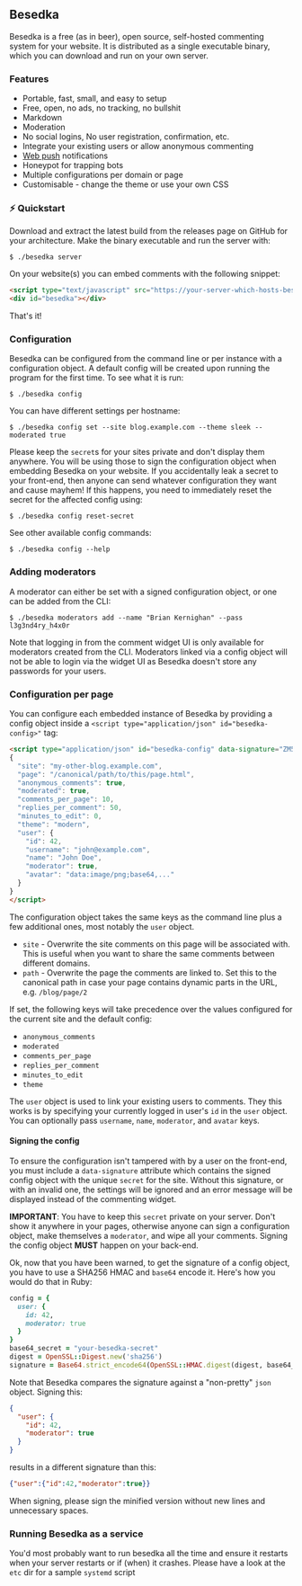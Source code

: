 ## Besedka

Besedka is a free (as in beer), open source, self-hosted commenting system for your website. It is
distributed as a single executable binary, which you can download and run on your own server.

### Features

* Portable, fast, small, and easy to setup
* Free, open, no ads, no tracking, no bullshit
* Markdown
* Moderation
* No social logins, No user registration, confirmation, etc.
* Integrate your existing users or allow anonymous commenting
* [Web push](https://developer.mozilla.org/en-US/docs/Web/API/Push_API) notifications
* Honeypot for trapping bots
* Multiple configurations per domain or page
* Customisable - change the theme or use your own CSS

### ⚡️ Quickstart

Download and extract the latest build from the releases page on GitHub for your architecture. Make
the binary executable and run the server with:

    $ ./besedka server

On your website(s) you can embed comments with the following snippet:

```html
<script type="text/javascript" src="https://your-server-which-hosts-besedka.com/embed.js" defer></script>
<div id="besedka"></div>
```

That's it!

### Configuration

Besedka can be configured from the command line or per instance with a configuration object. A
default config will be created upon running the program for the first time. To see what it is run:

    $ ./besedka config

You can have different settings per hostname:

    $ ./besedka config set --site blog.example.com --theme sleek --moderated true

Please keep the `secret`s for your sites private and don't display them anywhere. You will be using
those to sign the configuration object when embedding Besedka on your website. If you accidentally
leak a secret to your front-end, then anyone can send whatever configuration they want and cause
mayhem! If this happens, you need to immediately reset the secret for the affected config using:

    $ ./besedka config reset-secret

See other available config commands:

    $ ./besedka config --help

### Adding moderators

A moderator can either be set with a signed configuration object, or one can be added from the CLI:

    $ ./besedka moderators add --name "Brian Kernighan" --pass l3g3nd4ry_h4x0r

Note that logging in from the comment widget UI is only available for moderators created from the
CLI. Moderators linked via a config object will not be able to login via the widget UI as Besedka
doesn't store any passwords for your users.

### Configuration per page

You can configure each embedded instance of Besedka by providing a config object inside a `<script
type="application/json" id="besedka-config>"` tag:

```html
<script type="application/json" id="besedka-config" data-signature="ZM5uFayLvBydsRmnlxcvhaLKCHmUy7rkQH4JavmN0bY=">
{
  "site": "my-other-blog.example.com",
  "page": "/canonical/path/to/this/page.html",
  "anonymous_comments": true,
  "moderated": true,
  "comments_per_page": 10,
  "replies_per_comment": 50,
  "minutes_to_edit": 0,
  "theme": "modern",
  "user": {
    "id": 42,
    "username": "john@example.com",
    "name": "John Doe",
    "moderator": true,
    "avatar": "data:image/png;base64,..."
  }
}
</script>
```

The configuration object takes the same keys as the command line plus a few additional ones, most
notably the `user` object.

* `site` - Overwrite the site comments on this page will be associated with. This is useful when you
  want to share the same comments between different domains.
* `path` - Overwrite the page the comments are linked to. Set this to the canonical path in case
  your page contains dynamic parts in the URL, e.g. `/blog/page/2`

If set, the following keys will take precedence over the values configured for the current site and
the default config:

* `anonymous_comments`
* `moderated`
* `comments_per_page`
* `replies_per_comment`
* `minutes_to_edit`
* `theme`

The `user` object is used to link your existing users to comments. They this works is by specifying
your currently logged in user's `id` in the `user` object. You can optionally pass `username`,
`name`, `moderator`, and `avatar` keys.

#### Signing the config

To ensure the configuration isn't tampered with by a user on the front-end, you must include a
`data-signature` attribute which contains the signed config object with the unique `secret` for the
site. Without this signature, or with an invalid one, the settings will be ignored and an error
message will be displayed instead of the commenting widget.

**IMPORTANT**: You have to keep this `secret` private on your server. Don't show it anywhere in your
pages, otherwise anyone can sign a configuration object, make themselves a `moderator`, and wipe all
your comments. Signing the config object **MUST** happen on your back-end.

Ok, now that you have been warned, to get the signature of a config object, you have to use a SHA256
HMAC and `base64` encode it. Here's how you would do that in Ruby:

```ruby
config = {
  user: {
    id: 42,
    moderator: true
  }
}
base64_secret = "your-besedka-secret"
digest = OpenSSL::Digest.new('sha256')
signature = Base64.strict_encode64(OpenSSL::HMAC.digest(digest, base64_secret, config.to_json))
```

Note that Besedka compares the signature against a "non-pretty" `json` object. Signing this:

```json
{
  "user": {
    "id": 42,
    "moderator": true
  }
}
```

results in a different signature than this:

```json
{"user":{"id":42,"moderator":true}}
```

When signing, please sign the minified version without new lines and unnecessary spaces.

### Running Besedka as a service

You'd most probably want to run besedka all the time and ensure it restarts when your server
restarts or if (when) it crashes. Please have a look at the `etc` dir for a sample `systemd` script
